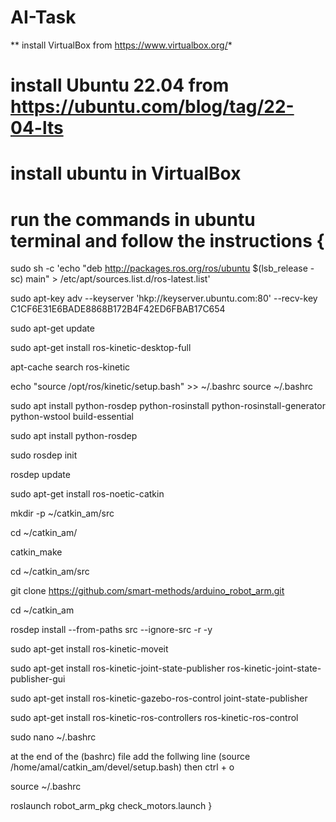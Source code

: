 # AI-Task
 ** install VirtualBox from https://www.virtualbox.org/*

# install Ubuntu 22.04 from https://ubuntu.com/blog/tag/22-04-lts

# install ubuntu in VirtualBox 

# run the commands in ubuntu terminal and follow the instructions {
sudo sh -c 'echo "deb http://packages.ros.org/ros/ubuntu $(lsb_release -sc) main" > /etc/apt/sources.list.d/ros-latest.list'

sudo apt-key adv --keyserver 'hkp://keyserver.ubuntu.com:80' --recv-key C1CF6E31E6BADE8868B172B4F42ED6FBAB17C654

sudo apt-get update

sudo apt-get install ros-kinetic-desktop-full

apt-cache search ros-kinetic

echo "source /opt/ros/kinetic/setup.bash" >> ~/.bashrc
source ~/.bashrc

sudo apt install python-rosdep python-rosinstall python-rosinstall-generator python-wstool build-essential

sudo apt install python-rosdep

sudo rosdep init

rosdep update

sudo apt-get install ros-noetic-catkin

mkdir -p ~/catkin_am/src

cd ~/catkin_am/

catkin_make

cd ~/catkin_am/src

git clone https://github.com/smart-methods/arduino_robot_arm.git 

cd ~/catkin_am

rosdep install --from-paths src --ignore-src -r -y

sudo apt-get install ros-kinetic-moveit

sudo apt-get install ros-kinetic-joint-state-publisher ros-kinetic-joint-state-publisher-gui

sudo apt-get install ros-kinetic-gazebo-ros-control joint-state-publisher

sudo apt-get install ros-kinetic-ros-controllers ros-kinetic-ros-control

sudo nano ~/.bashrc

at the end of the (bashrc) file add the follwing line
(source /home/amal/catkin_am/devel/setup.bash)
then 
ctrl + o

source ~/.bashrc

roslaunch robot_arm_pkg check_motors.launch }
